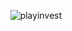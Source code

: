 <p href="https://imgbb.com/" align="center"><img src="https://ibb.co/YQf9qXG" alt="playinvest" border="0"></p>





